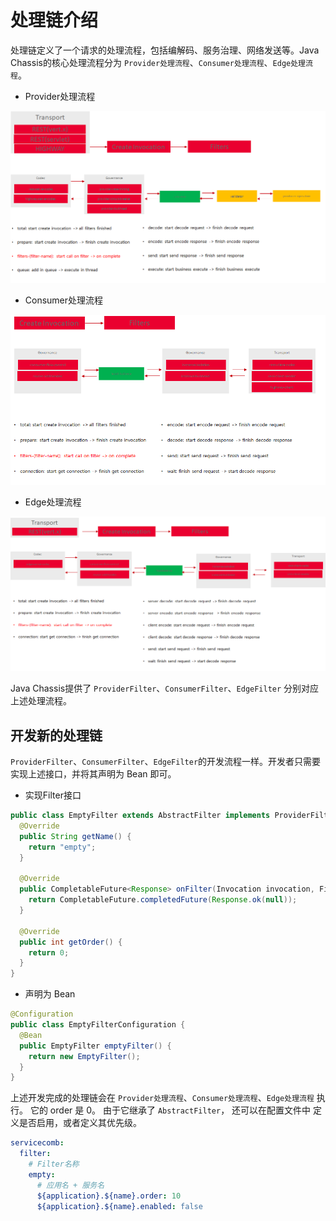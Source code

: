 # 处理链介绍

处理链定义了一个请求的处理流程，包括编解码、服务治理、网络发送等。Java Chassis的核心处理流程分为 `Provider处理流程`、`Consumer处理流程`、`Edge处理流程`。

* Provider处理流程

![](flow-provider.png)

* Consumer处理流程

![](flow-consumer.png)

* Edge处理流程

![](flow-edge.png)

Java Chassis提供了 `ProviderFilter`、`ConsumerFilter`、`EdgeFilter` 分别对应上述处理流程。

## 开发新的处理链

`ProviderFilter`、`ConsumerFilter`、`EdgeFilter`的开发流程一样。开发者只需要实现上述接口，并将其声明为 Bean 即可。

* 实现Filter接口

```java
public class EmptyFilter extends AbstractFilter implements ProviderFilter, ConsumerFilter, EdgeFilter {
  @Override
  public String getName() {
    return "empty";
  }

  @Override
  public CompletableFuture<Response> onFilter(Invocation invocation, FilterNode nextNode) {
    return CompletableFuture.completedFuture(Response.ok(null));
  }

  @Override
  public int getOrder() {
    return 0;
  }
}
```

* 声明为 Bean

```java
@Configuration
public class EmptyFilterConfiguration {
  @Bean
  public EmptyFilter emptyFilter() {
    return new EmptyFilter();
  }
}
```

上述开发完成的处理链会在 `Provider处理流程`、`Consumer处理流程`、`Edge处理流程` 执行。 它的 order 是 0。 由于它继承了 `AbstractFilter`， 还可以在配置文件中
定义是否启用，或者定义其优先级。

```yaml
servicecomb:
  filter:
    # Filter名称
    empty:
      # 应用名 + 服务名
      ${application}.${name}.order: 10
      ${application}.${name}.enabled: false
```

